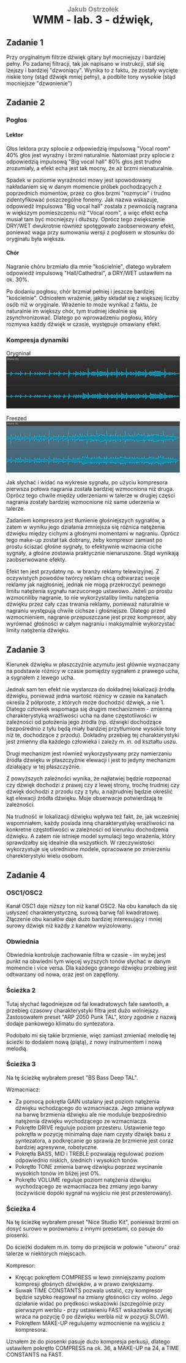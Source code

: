 <div style="padding: 2% 5%;">

<h1 style="text-align: center;">
<div style="color:grey; font-size: 0.6em;">Jakub Ostrzołek</div>
<!-- TODO: tytuł -->
<div>WMM - lab. 3 - dźwięk, </div>
</h1>

## Zadanie 1
Przy oryginalnym filtrze dźwięk gitary był mocniejszy i bardziej pełny. Po zadanej filtracji, tak jak napisano w instrukcji, stał się lżejszy i bardziej "dzwoniący". Wynika to z faktu, że zostały wycięte niskie tony (stąd dźwięk mniej pełny), a podbite tony wysokie (stąd mocniejsze "dzwonienie")

## Zadanie 2
### Pogłos
#### Lektor
Głos lektora przy splocie z odpowiedzią impulsową "Vocal room" 40% głos jest wyraźny i brzmi naturalnie. Natomiast przy splocie z odpowiedzią impulsową "Big vocal hall" 80% głos jest trudno zrozumiały, a efekt echa jest tak mocny, że aż brzmi nienaturalnie.

Spadek w poziomie wyraźności mowy jest spowodowany nakładaniem się w danym momencie próbek pochodzących z poprzednich momentów, przez co głos brzmi "rozmycie" i trudno zidentyfikować poszczególne fonemy. Jak nazwa wskazuje, odpowiedź impulsowa "Big vocal hall" została z pewnością nagrana w większym pomieszczeniu niż "Vocal room", a więc efekt echa musiał tam być mocniejszy i dłuższy. Oprócz tego zwiększenie DRY/WET dwukrotnie również spotęgowało zaobserwowany efekt, ponieważ waga przy sumowaniu wersji z pogłosem w stosunku do oryginału była większa.

#### Chór
Nagranie chóru brzmiało dla mnie "kościelnie", dlatego wybrałem odpowiedź impulsową "Hall/Cathedral", a DRY/WET ustawiłem na ok. 30%.

Po dodaniu pogłosu, chór brzmiał pełniej i jeszcze bardziej "kościelnie". Odniosłem wrażenie, jakby składał się z większej liczby osób niż w oryginale. Wrażenie to może wynikać z faktu, że naturalnie im większy chór, tym trudniej idealnie się zsynchronizować. Dlatego po wprowadzeniu pogłosu, który rozmywa każdy dźwięk w czasie, występuje omawiany efekt.

### Kompresja dynamiki
Orygninał
![](drums_unfreezed.png)

Freezed
![](drums_freezed.png)

Jak słychać i widać na wykresie sygnału, po użyciu kompresora pierwsza połowa nagrania została bardziej wzmocniona niż druga. Oprócz tego chwile między uderzeniami w talerze w drugiej części nagrania zostały bardziej wzmocnione niż same uderzenia w talerze.

Zadaniem kompresora jest tłumienie głośniejszych sygnałów, a zatem w wyniku jego działania zmniejsza się różnica natężenia dźwięku między cichymi a głośnymi momentami w nagraniu. Oprócz tego make-up został tak dobrany, żeby kompresor zamiast po prostu ściszać głośne sygnały, to efektywnie wzmacnia ciche sygnały, a głośne zostawia praktycznie nienaruszone. Stąd wynikają zaobserwowane efekty.

Efekt ten jest przydatny np. w branży reklamy telewizyjnej. Z oczywistych powodów twórcy reklam chcą odtwarzać swoje reklamy jak najgłośniej, jednak nie mogą przekroczyć pewnego limitu natężenia sygnału narzuconego ustawowo. Jeżeli po prostu wzmocniliby nagranie, to nie wykorzystaliby limitu natężenia dźwięku przez cały czas trwania reklamy, ponieważ naturalnie w nagraniu występują chwile cichsze i głośniejsze. Dlatego przed wzmocnieniem, nagranie przepuszczane jest przez kompresor, aby wyrównać głośności w całym nagraniu i maksymalnie wykorzystać limity natężenia dźwięku.

## Zadanie 3
Kierunek dźwięku w płaszczyźnie azymutu jest głównie wyznaczany na podstawie różnicy w czasie pomiędzy sygnałem z prawego ucha, a sygnałem z lewego ucha.

Jednak sam ten efekt nie wystarcza do dokładnej lokalizacji źródła dźwięku, ponieważ jedna wartość różnicy w czasie na kanałach określa 2 półproste, z których może dochodzić dźwięk, a nie 1. Dlatego człowiek wspomaga się drugim mechanizmem - zmienną charakterystyką wrażliwości ucha na dane częstotliwości w zależności od położenia jego źródła (np. dźwięki dochodzące bezpośrednio z tyłu będą miały bardziej przytłumione wysokie tony niż te, dochodzące z przodu). Dokładny przebieg tej charakterystyki jest zmienny dla każdego człowieka i zależy m. in. od kształtu uszu.

Drugi mechanizm jest również wykorzystywany przy namierzaniu źródła dźwięku w płaszczyźnie elewacji i jest to jedyny mechanizm działający w tej płaszczyźnie.

Z powyższych zależności wynika, że najłatwiej będzie rozpoznać czy dźwięk dochodzi z prawej czy z lewej strony, trochę trudniej czy dźwięk dochodzi z przodu czy z tyłu, a najtrudniej będzie określić kąt elewacji źródła dźwięku. Moje obserwacje potwierdzają te zależności.

Na trudność w lokalizacji dźwięku wpływa też fakt, że, jak wcześniej wspomniałem, każdy posiada inną charakterystykę wrażliwości na konkretne częstotliwości w zależności od kierunku dochodzenia dźwięku. A zatem nie istnieje model symulacji tego wrażenia, który sprawdzałby się idealnie dla wszystkich. W rzeczywistości wykorzystuje się uśrednione modele, opracowane po zmierzeniu charekterystyki wielu osobom.

## Zadanie 4
### OSC1/OSC2
Kanał OSC1 daje niższy ton niż kanał OSC2. Na obu kanałach da się usłyszeć charakterystyczną, surową barwę fali kwadratowej. Złączenie obu kanałów daje dużo bardziej interesujący i mniej surowy dźwięk niż każdy z kanałów wyizolowany.

### Obwiednia
Obwiednia kontroluje zachowanie filtra w czasie - im wyżej jest punkt na obwiedni tym więcej wyższych tonów słychać w danym momencie i vice versa. Dla każdego granego dźwięku przebieg jest odtwarzany od nowa, oraz jest on zapętlony.

### Ścieżka 2
Tutaj słychać łagodniejsze od fal kwadratowych fale sawtooth, a przebieg czasowy charakterystyki filtra jest dużo wolniejszy. Zastosowałem preset "ARP 2050 Punk TAL", który zgodnie z nazwą dodaje pankowego klimatu do syntezatora.

Podobało mi się takie brzmienie, więc zamiast zmieniać melodię tej ścieżki to dodalem nową (piątą), z nowy instrumentem i nową melodią.

### Ścieżka 3
Na tę ścieżkę wybrałem preset "BS Bass Deep TAL".

Wzmacniacz:
* Za pomocą pokrętła GAIN ustalany jest poziom natężenia dźwięku wchodzącego do wzmacniacza. Jego zmiana wpływa na barwę brzmienia dźwięku ale nie moduluje bezpośrednio natężenia dźwięku wychodzącego ze wzmacniacza.
* Pokrętło DRIVE reguluje poziom przesteru. Ustawienie tego pokrętła w pozycję minimalną daje nam czysty dźwięk basu z syntezatora, a podkręcanie go sprawia że brzmienie jest coraz bardziej agresywne, robotyczne.
* Pokrętła BASS, MID i TREBLE pozwalają regulować poziom odpowiednio niskich, średnich i wysokich tonów.
* Pokrętło TONE zmienia barwę dźwięku poprzez wycinanie wysokich tonów im bliżej jest 0%.
* Pokrętło VOLUME reguluje poziom natężenia dźwięku wychodzącego ze wzmacniacza bez zmiany jego barwy (oczywiście dopóki sygnał na wyjściu nie jest przesterowany).

### Ścieżka 4
Na tę ścieżkę wybrałem preset "Nice Studio Kit", ponieważ brzmi on dosyć surowo w porównaniu z innymi presetami, co pasuje do piosenki.

Do ścieżki dodałem m.in. tomy do przejścia w połowie "utworu" oraz talerze w niektórych miejscach.

Kompresor:
* Kręcąc pokrętłem COMPRESS w lewo zmniejszamy poziom kompresji głośnych dźwięków, a w prawo zwiększamy.
* Suwak TIME CONSTANTS pozwala ustalić, czy kompresor będzie szybko reagował na zmiany głośności czy wolno. Jego działanie widać po prędkości wskazówki (szczególnie przy pierwszym werblu - przy ustawieniu FAST wskazówka szyciej wraca na pozycję 0 po dźwięku werbla niż w pozycji SLOW).
* Pokrętłem MAKE-UP regulujemy wzmocnienie na wyjściu z kompresora.

Uznałem że do piosenki pasuje dużo kompresja perkusji, dlatego ustawiłem pokrętło COMPRESS na ok. 36, a MAKE-UP na 24, a TIME CONSTANTS na FAST.



</div>
